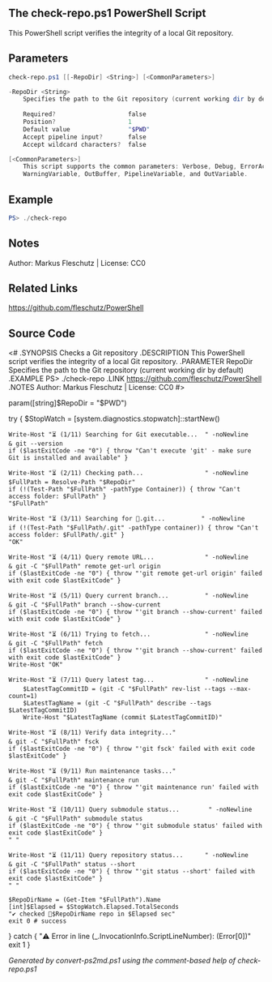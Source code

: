 ## The check-repo.ps1 PowerShell Script

This PowerShell script verifies the integrity of a local Git repository.

## Parameters
```powershell
check-repo.ps1 [[-RepoDir] <String>] [<CommonParameters>]

-RepoDir <String>
    Specifies the path to the Git repository (current working dir by default)
    
    Required?                    false
    Position?                    1
    Default value                "$PWD"
    Accept pipeline input?       false
    Accept wildcard characters?  false

[<CommonParameters>]
    This script supports the common parameters: Verbose, Debug, ErrorAction, ErrorVariable, WarningAction, 
    WarningVariable, OutBuffer, PipelineVariable, and OutVariable.
```

## Example
```powershell
PS> ./check-repo

```

## Notes
Author: Markus Fleschutz | License: CC0

## Related Links
https://github.com/fleschutz/PowerShell

## Source Code
<#
.SYNOPSIS
	Checks a Git repository
.DESCRIPTION
	This PowerShell script verifies the integrity of a local Git repository.
.PARAMETER RepoDir
	Specifies the path to the Git repository (current working dir by default)
.EXAMPLE
	PS> ./check-repo
.LINK
	https://github.com/fleschutz/PowerShell
.NOTES
	Author: Markus Fleschutz | License: CC0
#>

param([string]$RepoDir = "$PWD")

try {
	$StopWatch = [system.diagnostics.stopwatch]::startNew()

	Write-Host "⏳ (1/11) Searching for Git executable...  " -noNewline
	& git --version
	if ($lastExitCode -ne "0") { throw "Can't execute 'git' - make sure Git is installed and available" }

	Write-Host "⏳ (2/11) Checking path...                 " -noNewline
	$FullPath = Resolve-Path "$RepoDir"
	if (!(Test-Path "$FullPath" -pathType Container)) { throw "Can't access folder: $FullPath" }
	"$FullPath"

	Write-Host "⏳ (3/11) Searching for 📂.git...          " -noNewline
	if (!(Test-Path "$FullPath/.git" -pathType container)) { throw "Can't access folder: $FullPath/.git" }
	"OK"

	Write-Host "⏳ (4/11) Query remote URL...              " -noNewline
	& git -C "$FullPath" remote get-url origin
	if ($lastExitCode -ne "0") { throw "'git remote get-url origin' failed with exit code $lastExitCode" }

	Write-Host "⏳ (5/11) Query current branch...          " -noNewline
	& git -C "$FullPath" branch --show-current
	if ($lastExitCode -ne "0") { throw "'git branch --show-current' failed with exit code $lastExitCode" }

	Write-Host "⏳ (6/11) Trying to fetch...               " -noNewline
	& git -C "$FullPath" fetch
	if ($lastExitCode -ne "0") { throw "'git branch --show-current' failed with exit code $lastExitCode" }
	Write-Host "OK"

	Write-Host "⏳ (7/11) Query latest tag...              " -noNewline
        $LatestTagCommitID = (git -C "$FullPath" rev-list --tags --max-count=1)
        $LatestTagName = (git -C "$FullPath" describe --tags $LatestTagCommitID)
        Write-Host "$LatestTagName (commit $LatestTagCommitID)"

	Write-Host "⏳ (8/11) Verify data integrity..."
	& git -C "$FullPath" fsck 
	if ($lastExitCode -ne "0") { throw "'git fsck' failed with exit code $lastExitCode" }

	Write-Host "⏳ (9/11) Run maintenance tasks..."
	& git -C "$FullPath" maintenance run
	if ($lastExitCode -ne "0") { throw "'git maintenance run' failed with exit code $lastExitCode" }

	Write-Host "⏳ (10/11) Query submodule status...        " -noNewline
	& git -C "$FullPath" submodule status
	if ($lastExitCode -ne "0") { throw "'git submodule status' failed with exit code $lastExitCode" }
	" "

	Write-Host "⏳ (11/11) Query repository status...      " -noNewline
	& git -C "$FullPath" status --short 
	if ($lastExitCode -ne "0") { throw "'git status --short' failed with exit code $lastExitCode" }
	" "

	$RepoDirName = (Get-Item "$FullPath").Name
	[int]$Elapsed = $StopWatch.Elapsed.TotalSeconds
	"✔️ checked 📂$RepoDirName repo in $Elapsed sec"
	exit 0 # success
} catch {
	"⚠️ Error in line $($_.InvocationInfo.ScriptLineNumber): $($Error[0])"
	exit 1
}

*Generated by convert-ps2md.ps1 using the comment-based help of check-repo.ps1*
